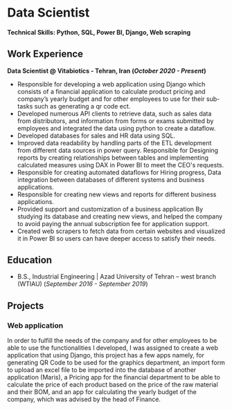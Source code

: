 # Data Scientist

#### Technical Skills: Python, SQL, Power BI, Django, Web scraping

## Work Experience
**Data Scientist @ Vitabiotics - Tehran, Iran (_October 2020 - Present_)**
- Responsible for developing a web application using Django which consists of a financial application to calculate product pricing and company’s yearly budget and for other employees to use for their sub-tasks such as generating a qr code ect.
- Developed numerous API clients to retrieve data, such as  sales data from distributors, and information from forms or exams submitted by employees and integrated the data using python to create a dataflow.
- Developed databases for sales and HR data using SQL.
- Improved data readability by handling parts of the ETL development from different data sources in power query.
Responsible for Designing reports by creating relationships between  tables and implementing calculated measures using DAX in Power BI to meet the CEO's requests.
- Responsible for creating automated dataflows for Hiring progress, Data integration between databases of different systems and business applications.
- Responsible for creating new views and reports for different business applications.
- Provided support and customization of a  business application By studying its database and creating new views, and  helped the company to avoid paying the annual subscription fee for application support.
- Created web scrapers to fetch data from certain websites and visualized it in Power BI so users can have deeper access to satisfy their needs.

## Education
- B.S., Industrial Engineering | Azad University of Tehran – west branch (WTIAU) (_September 2016 - September 2019_)

## Projects
### Web application

In order to fulfill the needs of the company and for other employees to be able to use the functionalities I developed, I was assigned to create a web application that using Django, this project has a few apps namely, for generating QR Code to be used for the graphics department, an import form to upload an excel file to be imported into the database of another application (Maris), a Pricing app for the financial department to be able to calculate the price of each product based on the price of the raw material and their BOM, and an app for calculating the yearly budget of the company, which was advised by the head of Finance.
